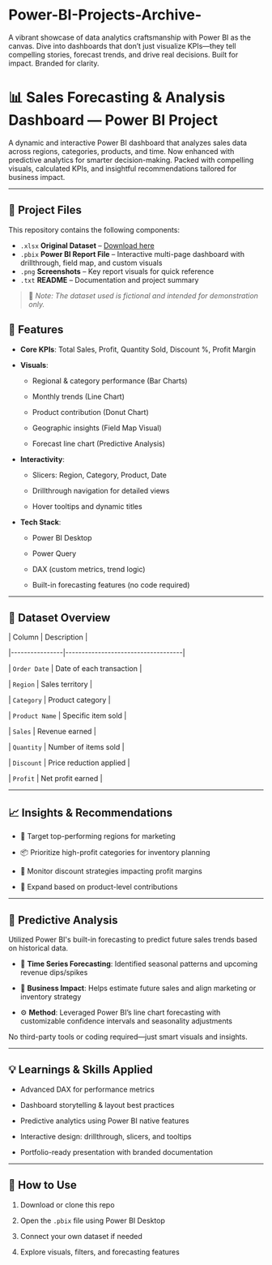 # Power-BI-Projects-Archive-
A vibrant showcase of data analytics craftsmanship with Power BI as the canvas. Dive into dashboards that don’t just visualize KPIs—they tell compelling stories, forecast trends, and drive real decisions. Built for impact. Branded for clarity. 

# 📊 Sales Forecasting & Analysis Dashboard — Power BI Project

A dynamic and interactive Power BI dashboard that analyzes sales data across regions, categories, products, and time. Now enhanced with predictive analytics for smarter decision-making. Packed with compelling visuals, calculated KPIs, and insightful recommendations tailored for business impact.

---

## 📁 Project Files

This repository contains the following components:

- `.xlsx` **Original Dataset** – [Download here](https://docs.google.com/spreadsheets/d/1yI1eGDFPpdAYENpMeT6rXoGWtsOwafos/edit?gid=1299585546#gid=1299585546)  
- `.pbix` **Power BI Report File** – Interactive multi-page dashboard with drillthrough, field map, and custom visuals  
- `.png` **Screenshots** – Key report visuals for quick reference  
- `.txt` **README** – Documentation and project summary

> 📌 *Note: The dataset used is fictional and intended for demonstration only.*


## 🚀 Features

- **Core KPIs**: Total Sales, Profit, Quantity Sold, Discount %, Profit Margin

- **Visuals**:

  - Regional & category performance (Bar Charts)

  - Monthly trends (Line Chart)

  - Product contribution (Donut Chart)

  - Geographic insights (Field Map Visual)

  - Forecast line chart (Predictive Analysis)

- **Interactivity**:

  - Slicers: Region, Category, Product, Date

  - Drillthrough navigation for detailed views

  - Hover tooltips and dynamic titles

- **Tech Stack**:

  - Power BI Desktop

  - Power Query

  - DAX (custom metrics, trend logic)

  - Built-in forecasting features (no code required)

---

## 📂 Dataset Overview

| Column         | Description                        |

|----------------|------------------------------------|

| `Order Date`   | Date of each transaction           |

| `Region`       | Sales territory                    |

| `Category`     | Product category                   |

| `Product Name` | Specific item sold                 |

| `Sales`        | Revenue earned                     |

| `Quantity`     | Number of items sold               |

| `Discount`     | Price reduction applied            |

| `Profit`       | Net profit earned                  |

---

## 📈 Insights & Recommendations

- 📍 Target top-performing regions for marketing  

- 📦 Prioritize high-profit categories for inventory planning  

- 💸 Monitor discount strategies impacting profit margins  

- 🧠 Expand based on product-level contributions  

---

## 🔮 Predictive Analysis

Utilized Power BI's built-in forecasting to predict future sales trends based on historical data.

- 📅 **Time Series Forecasting**: Identified seasonal patterns and upcoming revenue dips/spikes  

- 📌 **Business Impact**: Helps estimate future sales and align marketing or inventory strategy  

- ⚙️ **Method**: Leveraged Power BI’s line chart forecasting with customizable confidence intervals and seasonality adjustments

No third-party tools or coding required—just smart visuals and insights.

---

## 💡 Learnings & Skills Applied

- Advanced DAX for performance metrics  

- Dashboard storytelling & layout best practices  

- Predictive analytics using Power BI native features  

- Interactive design: drillthrough, slicers, and tooltips  

- Portfolio-ready presentation with branded documentation

---

## 📎 How to Use

1. Download or clone this repo  

2. Open the `.pbix` file using Power BI Desktop  

3. Connect your own dataset if needed  

4. Explore visuals, filters, and forecasting features  
